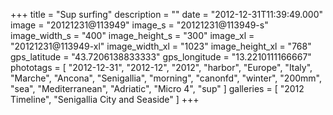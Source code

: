 +++
title = "Sup surfing"
description = ""
date = "2012-12-31T11:39:49.000"
image = "20121231@113949"
image_s = "20121231@113949-s"
image_width_s = "400"
image_height_s = "300"
image_xl = "20121231@113949-xl"
image_width_xl = "1023"
image_height_xl = "768"
gps_latitude = "43.7206138833333"
gps_longitude = "13.2210111166667"
phototags = [ "2012-12-31", "2012-12", "2012", "harbor", "Europe", "Italy", "Marche", "Ancona", "Senigallia", "morning", "canonfd", "winter", "200mm", "sea", "Mediterranean", "Adriatic", "Micro 4", "sup" ]
galleries = [ "2012 Timeline", "Senigallia City and Seaside" ]
+++

